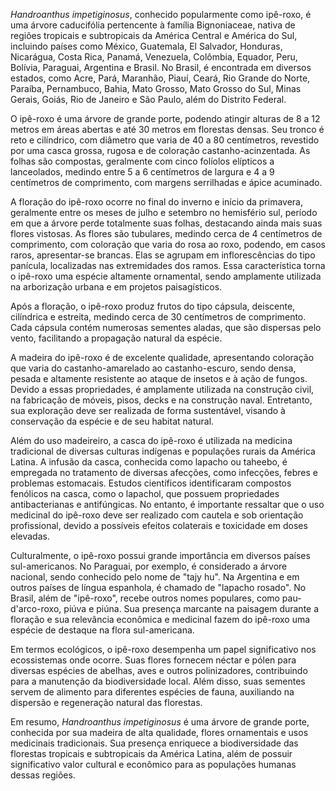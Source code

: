 _Handroanthus impetiginosus_, conhecido popularmente como ipê-roxo, é uma árvore caducifólia pertencente à família Bignoniaceae, nativa de regiões tropicais e subtropicais da América Central e América do Sul, incluindo países como México, Guatemala, El Salvador, Honduras, Nicarágua, Costa Rica, Panamá, Venezuela, Colômbia, Equador, Peru, Bolívia, Paraguai, Argentina e Brasil. No Brasil, é encontrada em diversos estados, como Acre, Pará, Maranhão, Piauí, Ceará, Rio Grande do Norte, Paraíba, Pernambuco, Bahia, Mato Grosso, Mato Grosso do Sul, Minas Gerais, Goiás, Rio de Janeiro e São Paulo, além do Distrito Federal.

O ipê-roxo é uma árvore de grande porte, podendo atingir alturas de 8 a 12 metros em áreas abertas e até 30 metros em florestas densas. Seu tronco é reto e cilíndrico, com diâmetro que varia de 40 a 80 centímetros, revestido por uma casca grossa, rugosa e de coloração castanho-acinzentada. As folhas são compostas, geralmente com cinco folíolos elípticos a lanceolados, medindo entre 5 a 6 centímetros de largura e 4 a 9 centímetros de comprimento, com margens serrilhadas e ápice acuminado.

A floração do ipê-roxo ocorre no final do inverno e início da primavera, geralmente entre os meses de julho e setembro no hemisfério sul, período em que a árvore perde totalmente suas folhas, destacando ainda mais suas flores vistosas. As flores são tubulares, medindo cerca de 4 centímetros de comprimento, com coloração que varia do rosa ao roxo, podendo, em casos raros, apresentar-se brancas. Elas se agrupam em inflorescências do tipo panícula, localizadas nas extremidades dos ramos. Essa característica torna o ipê-roxo uma espécie altamente ornamental, sendo amplamente utilizada na arborização urbana e em projetos paisagísticos.

Após a floração, o ipê-roxo produz frutos do tipo cápsula, deiscente, cilíndrica e estreita, medindo cerca de 30 centímetros de comprimento. Cada cápsula contém numerosas sementes aladas, que são dispersas pelo vento, facilitando a propagação natural da espécie.

A madeira do ipê-roxo é de excelente qualidade, apresentando coloração que varia do castanho-amarelado ao castanho-escuro, sendo densa, pesada e altamente resistente ao ataque de insetos e à ação de fungos. Devido a essas propriedades, é amplamente utilizada na construção civil, na fabricação de móveis, pisos, decks e na construção naval. Entretanto, sua exploração deve ser realizada de forma sustentável, visando à conservação da espécie e de seu habitat natural.

Além do uso madeireiro, a casca do ipê-roxo é utilizada na medicina tradicional de diversas culturas indígenas e populações rurais da América Latina. A infusão da casca, conhecida como lapacho ou taheebo, é empregada no tratamento de diversas afecções, como infecções, febres e problemas estomacais. Estudos científicos identificaram compostos fenólicos na casca, como o lapachol, que possuem propriedades antibacterianas e antifúngicas. No entanto, é importante ressaltar que o uso medicinal do ipê-roxo deve ser realizado com cautela e sob orientação profissional, devido a possíveis efeitos colaterais e toxicidade em doses elevadas.

Culturalmente, o ipê-roxo possui grande importância em diversos países sul-americanos. No Paraguai, por exemplo, é considerado a árvore nacional, sendo conhecido pelo nome de "tajy hu". Na Argentina e em outros países de língua espanhola, é chamado de "lapacho rosado". No Brasil, além de "ipê-roxo", recebe outros nomes populares, como pau-d'arco-roxo, piúva e piúna. Sua presença marcante na paisagem durante a floração e sua relevância econômica e medicinal fazem do ipê-roxo uma espécie de destaque na flora sul-americana.

Em termos ecológicos, o ipê-roxo desempenha um papel significativo nos ecossistemas onde ocorre. Suas flores fornecem néctar e pólen para diversas espécies de abelhas, aves e outros polinizadores, contribuindo para a manutenção da biodiversidade local. Além disso, suas sementes servem de alimento para diferentes espécies de fauna, auxiliando na dispersão e regeneração natural das florestas.

Em resumo, _Handroanthus impetiginosus_ é uma árvore de grande porte, conhecida por sua madeira de alta qualidade, flores ornamentais e usos medicinais tradicionais. Sua presença enriquece a biodiversidade das florestas tropicais e subtropicais da América Latina, além de possuir significativo valor cultural e econômico para as populações humanas dessas regiões.
